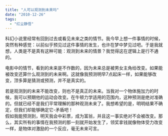 ```yaml
---
title: "人可以观测到未来吗"
date: "2010-12-26"
tags: 
  - "红尘静悟"
---
```


科幻小说里经常有回到过去或看见未来之类的情节。我今早上想一件事情的时候，突然有种感觉：以前似乎预见过这件事情的发生，也许在梦中梦见过吧。于是我就想，人类是不是真有这种可能：观测到未来的情景？我觉得这在逻辑上是行不通的。

电影中的情节，看到的未来是不作数的，因为未来总是被男女主角给改变。如果能被改变还算什么观测到的未来啊。这就像我预测明早7点起床一样，如果能够改变，顶多算是猜测或预测，并不是真实的。

若是观测到的未来不能改变，则也不是真正的未来。当我对一个物体施加力的时候，我可以预期他的运动会改变。在牛顿力学适用的范围内，这种预测是绝对准确的。但就已经不是我们平常理解的那种观测未来了。我想希望的是，明明结果不确定，但我们却能够确定它-矛盾吧！  
假如我能预测到，明天我会中彩票，成为富翁，并且这一事实绝对不会被改变。那么，其实所有的事情在我预测的那一刻就开始发生了，领奖拿钱就像物体受力改变一样，是物体对激励的一个反应，毫无未来可言。
